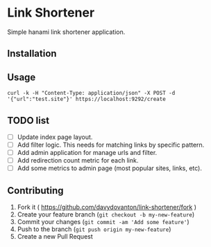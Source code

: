 # Link Shortener

Simple hanami link shortener application.

## Installation

## Usage

```
curl -k -H "Content-Type: application/json" -X POST -d '{"url":"test.site"}' https://localhost:9292/create
```

## TODO list

- [ ] Update index page layout.
- [ ] Add filter logic. This needs for matching links by specific pattern.
- [ ] Add admin application for manage urls and filter.
- [ ] Add redirection count metric for each link.
- [ ] Add some metrics to admin page (most popular sites, links, etc).

## Contributing
1. Fork it ( https://github.com/davydovanton/link-shortener/fork )
2. Create your feature branch (`git checkout -b my-new-feature`)
3. Commit your changes (`git commit -am 'Add some feature'`)
4. Push to the branch (`git push origin my-new-feature`)
5. Create a new Pull Request
